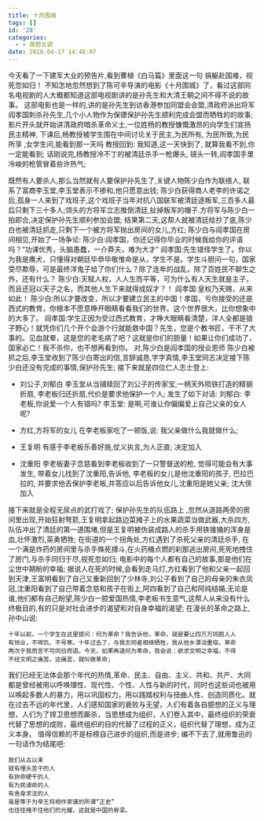 ```yaml
---
title: 十月围城
tags: []
id: '28'
categories:
  - - 南腔北调
date: 2018-04-17 14:48:07
---
```


今天看了一下建军大业的预告片,看到曹植《白马篇》里面这一句 捐躯赴国难，视死忽如归！ 不知怎地忽然想到了陈可辛导演的电影《十月围城》了，看过这部同名电视剧的人大概都知道这部电视剧讲的是孙先生和大清王朝之间不得不说的故事。 这部电影也是一样的,讲的是孙先生到访香港参加同盟会会盟,清政府派出将军阎孝国刺杀孙先生,几个小人物作为保镖保护孙先生顺利完成会盟而牺牲的的故事; 影片开头就开始讲清政府暗杀革命义士,一位姓杨的教授慷慨激昂的向学生们宣扬民主精神, 下课后,杨教授被学生围在中间讨论关于民主,为民所有, 为民所致,为民所享 ,女学生问,能看到那一天吗 教授回到: 我知道,这一天快到了, 就算我看不到,你一定能看到; 话刚说完,杨教授冷不丁的被清廷杀手一枪爆头, 镜头一转,阎孝国手里冷峻的枪管冒着些许热气;
<!-- more -->
既然有人要杀人,那么当然就有人要保护孙先生了,关键人物陈少白作为联络人, 联系了富商李玉堂,李玉堂表示不掺和,他只愿意出钱; 陈少白获得商人老李的许诺之后,孤身一人来到了戏班子,这个戏班子当年对抗八国联军被清廷逐叛军,三百多人最后只剩下三十多人;领头的方将军立志推倒清廷,扯掉叛军的帽子.方将军与陈少白一拍即合,决定保护孙先生顺利参加会盟; 结果第二天,这帮人就被清廷给抄了底,陈少白也被清廷抓走,只剩下一个被方将军抛出房间的女儿,方红; 陈少白与阎孝国在房间相见,开始了一场争论: 陈少白:阎孝国，你还记得你毕业的时候我给你的评语吗？“功课优秀，头脑愚蠢，一介莽夫，难为大才” 阎孝国:先生错怪学生了。你以为我是鹰犬，只懂得对朝廷毕恭毕敬惟命是从，学生不是。学生斗胆问一句，国家受尽欺辱，可是最终洋鬼子给了你们什么？除了连年的战乱，除了百姓民不聊生之外，还有什么？ 陈少白:天赋人权，人人生而平等，可为什么有人天生就是主子，而且还冠以天子之名，而其他人生下来就得成奴才？！ 阎孝国:皇权乃天赐，从来如此！ 陈少白:所以才要改变，所以才要建立民主的中国！孝国，亏你接受的还是西式的教育，你根本不愿意睁开眼睛看看我们的世界。这个世界很大，比你想象中的大多了。 阎孝国:学生正因为受过西式教育，才睁大眼睛看清楚，洋人全都是狼子野心！就凭你们几个开个会游个行就能救中国？先生，您是个教书匠，干不了大事的。见血就晕，这是您的老毛病了吧？这就是你们的胆量！如果让你们成功了，国家必亡！我不杀你，也不想再看到你。 对,陈少白是阎孝国的授业恩师 陈少白被抓之后,李玉堂收到了陈少白寄出的信,言辞诚恳,字字真情,李玉堂同志决定接下陈少白还没有完成的事情,保护孙先生; 接下来就是四位仁人志士登上:

*   刘公子,刘郁白 李玉堂从当铺赎回了刘公子的传家宝,一柄天外陨铁打造的精钢折扇, 李老板归还折扇,代价是要求他保护一个人; 发生了如下对话: 刘郁白: 李老板,你说爱一个人有错吗? 李玉堂: 是啊,可谁让你偏偏爱上自己父亲的女人呢?
    
*   方红,方将军的女儿 在李老板家吃了一顿饭,说: 我父亲做什么我就做什么;
    
*   王复明 有感于李老板乐善好施,仗义执言,为人正直; 决定加入
    
*   沈重阳 李老板妻子念慈看到李老板收到了一只警督送的枪, 觉得可能会有大事发生, 带着女儿找到了沈重阳,告诉他, 李老板的女儿是他沈重阳的孩子, 巴拉巴拉的, 并要求他去保护李老板,并答应以后告诉他女儿,沈重阳是她父亲; 沈大侠加入
    

接下来就是全程无尿点的武打戏了; 保护孙先生的队伍路上 ,忽然从道路两旁的房间里出现,开始狂射弩箭,王复明拿起路边菜摊子上的水果蔬菜当做武器,大杀四方,队伍冲出了清廷的第一道围堵,但是王复明被伪装成路人的杀手用铁锥捅的浑身是血,壮怀激烈,英勇牺牲; 在街道的一个拐角处,方红遇到了杀死父亲的清廷杀手, 在一个满是炸药的房间里与杀手殊死搏斗,在火药桶点燃的刹那逃出房间,死死地拽住了房门,与杀手同归于尽,视死忽如归; 电影中的每个人都有自己的故事,那是他们在尘世中期盼的幸福; 据说人在死的时候,会看到走马灯,方红看到了他和父亲一起回到天津,王富明看到了自己又重新回到了少林寺,刘公子看到了自己的母亲的朱衣凤冠,沈重阳看到了自己带着念慈和孩子在街上,阿四看到了自己和阿纯结婚,无论是谁,他们都有自己盼望,陈少白一腔爱国热情,李老板书生意气,这帮人从来没有什么终极目的,有的只是对社会进步的渴望和对自身幸福的渴望; 在漫长的革命之路上,孙中山说:

```
十年以前，一个学生在这里提问：何为革命？我告诉他，革命，就是要让四万万同胞人人
有恒业，不啼饥，不号寒。十年过去了，与我志同者相继牺牲，我从他乡漂泊重临，革命
两次于我而言不可同日而语。今天，如果再道何为革命，我会说：欲求文明之幸福，不得
不经文明之痛苦。这痛苦，就叫做革命;
```

我们已经无法体会那个年代的热情,革命、民主、自由、主义、共和、共产、大同都是曾经被用以呼唤理性、现代性、个性、人性与新的时代，同时也这些词也被用以唤起多数人的暴力，用以巩固权力，用以践踏权利与扭曲人性、创造同质化。就在过去不远的年代里，人们感知国家的衰败与无望，人们有着各自臆想的正义与理想，人们为了捍卫思想而厮杀，当思想成为组织，人们卷入其中，最终组织的荣衰代替了思想的成败，最终组织的目的代替了过程的正义，组织代替了理想，成为正义本身。 值得信赖的不是标榜自己进步的组织,而是进步; 编不下去了,就用鲁迅的一句话作为结尾吧:

```
我们从古以来
就有埋头苦干的人
有拚命硬干的人
有为民请命的人
有舍身求法的人
虽是等于为帝王将相作家谱的所谓“正史”
也往往掩不住他们的光耀，这就是中国的脊梁。
```